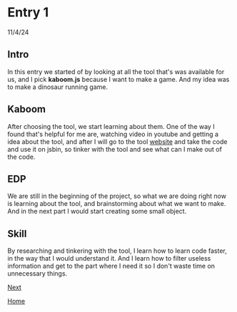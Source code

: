 # Entry 1
11/4/24

## Intro
In this entry we started of by looking at all the tool that's was available for us, and I pick **kaboom.js** because I want to make a game. And my idea was to make a dinosaur running game.

## Kaboom
After choosing the tool, we start learning about them. One of the way I found that's helpful for me are, watching video in youtube and getting a idea about the tool, and after I will go to the tool [website](https://kaboomjs.com/) and take the code and use it on jsbin, so tinker with the tool and see what can I make out of the code.

## EDP
We are still in the beginning of the project, so what we are doing right now is learning about the tool, and brainstorming about what we want to make. And in the next part I would start creating some small object.

## Skill
By researching and tinkering with the tool, I learn how to learn code faster, in the way that I would understand it. And I learn how to filter useless information and get to the part where I need it so I don't waste time on unnecessary things.










[Next](entry02.md)

[Home](../README.md)



